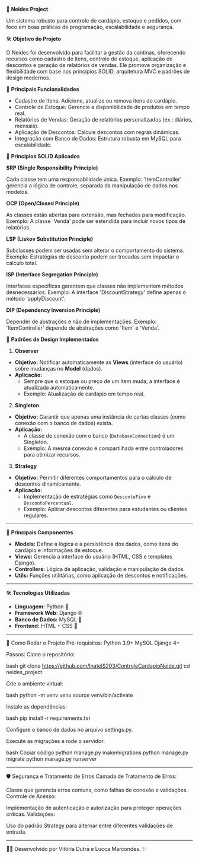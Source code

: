 🍴 **Neides Project**

Um sistema robusto para controle de cardápio, estoque e pedidos, com foco em boas práticas de programação, escalabilidade e segurança.

🛠️ **Objetivo do Projeto**

O Neides foi desenvolvido para facilitar a gestão da cantinas, oferecendo recursos como cadastro de itens, controle de estoque, aplicação de descontos e geração de relatórios de vendas. Ele promove organização e flexibilidade com base nos princípios SOLID, arquitetura MVC e padrões de design modernos.

📐 **Principais Funcionalidades**

- Cadastro de Itens: Adicione, atualize ou remova itens do cardápio.
- Controle de Estoque: Gerencie a disponibilidade de produtos em tempo real.
- Relatórios de Vendas: Geração de relatórios personalizados (ex.: diários, mensais).
- Aplicação de Descontos: Calcule descontos com regras dinâmicas.
- Integração com Banco de Dados: Estrutura robusta em MySQL para escalabilidade.

📐 **Princípios SOLID Aplicados**

**SRP (Single Responsibility Principle)**

Cada classe tem uma responsabilidade única.
Exemplo: 'ItemController' gerencia a lógica de controle, separada da manipulação de dados nos modelos.

**OCP (Open/Closed Principle)**

As classes estão abertas para extensão, mas fechadas para modificação.
Exemplo: A classe 'Venda' pode ser estendida para incluir novos tipos de relatórios.

**LSP (Liskov Substitution Principle)**

Subclasses podem ser usadas sem alterar o comportamento do sistema.
Exemplo: Estratégias de desconto podem ser trocadas sem impactar o cálculo total.

**ISP (Interface Segregation Principle)**

Interfaces específicas garantem que classes não implementem métodos desnecessários.
Exemplo: A interface 'DiscountStrategy' define apenas o método 'applyDiscount'.

**DIP (Dependency Inversion Principle)**

Depender de abstrações e não de implementações.
Exemplo: 'ItemController' depende de abstrações como 'Item' e 'Venda'.

🧩 **Padrões de Design Implementados**

1. **Observer**  
- **Objetivo:** Notificar automaticamente as **Views** (interface do usuário) sobre mudanças no **Model** (dados).  
- **Aplicação:**  
  - Sempre que o estoque ou preço de um item muda, a interface é atualizada automaticamente.  
  - Exemplo: Atualização de cardápio em tempo real.  

2. **Singleton**  
- **Objetivo:** Garantir que apenas uma instância de certas classes (como conexão com o banco de dados) exista.  
- **Aplicação:**  
  - A classe de conexão com o banco (`DatabaseConnection`) é um Singleton.  
  - Exemplo: A mesma conexão é compartilhada entre controladores para otimizar recursos.  

3. **Strategy**  
- **Objetivo:** Permitir diferentes comportamentos para o cálculo de descontos dinamicamente.  
- **Aplicação:**  
  - Implementação de estratégias como `DescontoFixo` e `DescontoPercentual`.  
  - Exemplo: Aplicar descontos diferentes para estudantes ou clientes regulares.
---

📂 **Principais Componentes**
- **Models:** Define a lógica e a persistência dos dados, como itens do cardápio e informações de estoque.  
- **Views:** Gerencia a interface do usuário (HTML, CSS e templates Django).  
- **Controllers:** Lógica de aplicação, validação e manipulação de dados.  
- **Utils:** Funções utilitárias, como aplicação de descontos e notificações.

---

🛠️ **Tecnologias Utilizadas**
- **Linguagem:** Python 🐍  
- **Framework Web:** Django 🌐  
- **Banco de Dados:** MySQL 💾  
- **Frontend:** HTML + CSS 🎨  

---

🚀 Como Rodar o Projeto
Pré-requisitos:
Python 3.9+
MySQL
Django 4+


Passos:
Clone o repositório:

bash
git clone https://github.com/InatelS203/ControleCardapioNeide.git
cd neides_project

Crie o ambiente virtual:

bash
python -m venv venv
source venv/bin/activate

Instale as dependências:

bash
pip install -r requirements.txt

Configure o banco de dados no arquivo settings.py.

Execute as migrações e rode o servidor:

bash
Copiar código
python manage.py makemigrations
python manage.py migrate
python manage.py runserver

---
🛡️ Segurança e Tratamento de Erros
Camada de Tratamento de Erros:

Classe que gerencia erros comuns, como falhas de conexão e validações.
Controle de Acesso:

Implementação de autenticação e autorização para proteger operações críticas.
Validações:

Uso do padrão Strategy para alternar entre diferentes validações de entrada.

---

👩‍💻 Desenvolvido por Vitória Dutra e Lucca Marcondes. ✨
